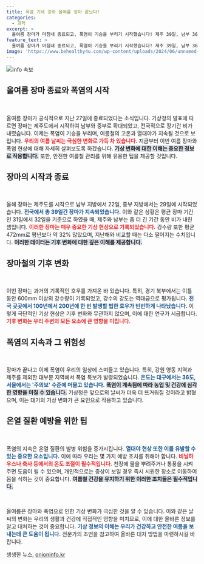 ```yaml
---
title: 폭염 기세 강화 올여름 장마 끝났다!
categories:
  - 과학
excerpt: >
  올여름 장마가 마침내 종료되고, 폭염이 기승을 부리기 시작했습니다! 제주 39일, 남부 36일, 중부 29일 간의 장마는 작년보다 강했지만 평균 강수량은 여전히 많았습니다. 가까운 기온 급상승과 열대야가 예고되니, 건강 관리에 유의하세요!
feature_text: >
  올여름 장마가 마침내 종료되고, 폭염이 기승을 부리기 시작했습니다! 제주 39일, 남부 36일, 중부 29일 간의 장마는 작년보다 강했지만 평균 강수량은 여전히 많았습니다. 가까운 기온 급상승과 열대야가 예고되니, 건강 관리에 유의하세요!
image: 'https://www.behealthy4u.com/wp-content/uploads/2024/06/unnamed-file.png'
---
```


<p><img src="https://www.behealthy4u.com/wp-content/uploads/2024/06/unnamed-file.png" alt="info 속보" /></p>

<h2 data-ke-size="size26">올여름 장마 종료와 폭염의 시작</h2>

<p data-ke-size="size16">&nbsp;</p>

<p>올여름 장마가 공식적으로 지난 27일에 종료되었다는 소식입니다. 기상청의 발표에 따르면 장마는 제주도에서 시작하여 남부와 중부로 확대되었고, 전국적으로 장기간 비가 내렸습니다. 이제는 폭염이 기승을 부리며, 여름철의 고온과 열대야가 지속될 것으로 보입니다. <b><span style="color: #ee2323;">우리의 여름 날씨는 극심한 변화로 가득 차 있습니다.</span></b> 지금부터 이번 여름 장마와 폭염 현상에 대해 자세히 살펴보도록 하겠습니다. <b><span style="background-color: #21538527;">기상 변화에 대한 이해는 중요한 정보로 작용합니다.</span></b> 또한, 안전한 여름철 관리를 위해 유용한 팁을 제공할 것입니다.</p>

<h2 data-ke-size="size26">장마의 시작과 종료</h2>

<p data-ke-size="size16">&nbsp;</p>

<p>올해 장마는 제주도를 시작으로 남부 지방에서 22일, 중부 지방에서는 29일에 시작되었습니다. <b><span style="color: #1a5490;">전국에서 총 39일간 장마가 지속되었습니다.</span></b> 이와 같은 상황은 평균 장마 기간인 31일에서 32일을 기준으로 하였을 때, 제주와 남부는 좀 더 긴 기간 동안 비가 내린 셈입니다. <b><span style="color: #ee2323;">이러한 장마는 매우 중요한 기상 현상으로 기록되었습니다.</span></b> 강수량 또한 평균 472mm로 평년보다 약 32% 많았으며, 지난해와 비교할 때는 다소 떨어지는 수치입니다. <b><span style="background-color: #21538527;">이러한 데이터는 기후 변화에 대한 깊은 이해를 제공합니다.</span></b></p>

<h2 data-ke-size="size26">장마철의 기후 변화</h2>

<p data-ke-size="size16">&nbsp;</p>

<p>이번 장마는 과거의 기록적인 호우를 가져온 바 있습니다. 특히, 경기 북부에서는 이틀 동안 600mm 이상의 강수량이 기록되었고, 강수의 강도는 역대급으로 평가됩니다. <b><span style="color: #1a5490;">전국 곳곳에서 100년에서 200년에 한 번 발생할 법한 호우가 빈번하게 나타났습니다.</span></b> 이렇게 극단적인 기상 현상은 기후 변화와 무관하지 않으며, 이에 대한 연구가 시급합니다. <b><span style="color: #ee2323;">기후 변화는 우리 주변의 모든 요소에 큰 영향을 미칩니다.</span></b></p>

<h2 data-ke-size="size26">폭염의 지속과 그 위험성</h2>

<p data-ke-size="size16">&nbsp;</p>

<p>장마가 끝나고 이제 폭염이 우리의 일상에 스며들고 있습니다. 특히, 강원 영동 지역과 제주를 제외한 대부분 지역에서 폭염 특보가 발령되었습니다. <b><span style="color: #1a5490;">온도는 대구에서는 36도, 서울에서는 '주의보' 수준에 머물고 있습니다.</span></b> <b><span style="background-color: #21538527;">폭염이 계속됨에 따라 농업 및 건강에 심각한 영향을 미칠 수 있습니다.</span></b> 기상청은 앞으로의 날씨가 더욱 더 뜨거워질 것이라고 밝혔으며, 이는 대기의 기상 변화가 큰 요인으로 작용하고 있습니다. </p>

<h2 data-ke-size="size26">온열 질환 예방을 위한 팁</h2>

<p data-ke-size="size16">&nbsp;</p>

<p>폭염의 지속은 온열 질환의 발병 위험을 증가시킵니다. <b><span style="color: #1a5490;">열대야 현상 또한 이를 유발할 수 있는 중요한 요소입니다.</span></b> 이에 따라 우리는 몇 가지 예방 조치를 취해야 합니다. <b><span style="color: #ee2323;">비닐하우스나 축사 등에서의 온도 조절이 필수적입니다.</span></b> 천장에 물을 뿌려주거나 통풍을 시켜주면 도움이 될 수 있으며, 개인적으로는 증상이 보일 경우 즉시 시원한 장소로 이동하여 몸을 식히는 것이 중요합니다. <b><span style="background-color: #21538527;">여름철 건강을 유지하기 위한 이러한 조치들은 필수적입니다.</span></b></p>

<p data-ke-size="size16">&nbsp;</p>

<p>올여름은 장마와 폭염으로 인한 기상 변화가 극심한 것을 알 수 있습니다. 이와 같은 날씨의 변화는 우리의 생활과 건강에 직접적인 영향을 미치므로, 이에 대한 올바른 정보를 알고 대처하는 것이 중요합니다. <b><span style="color: #1a5490;">기상 정보의 이해는 우리가 건강하고 안전한 여름을 보내는데 큰 도움이 됩니다.</span></b> 전문가의 조언을 참고하여 올바른 대처 방법을 마련하시길 바랍니다.</p>
생생한 뉴스, <a href="https://onioninfo.kr" rel="dofollow">onioninfo.kr</a>


